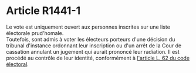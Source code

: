 # Article R1441-1

Le vote est uniquement ouvert aux personnes inscrites sur une liste électorale prud'homale.   
Toutefois, sont admis à voter les électeurs porteurs d'une décision du tribunal d'instance ordonnant leur inscription ou d'un arrêt de la Cour de cassation annulant un jugement qui aurait prononcé leur radiation. Il est procédé au contrôle de leur identité, conformément à [l'article L. 62 du code électoral][1].

 [1]: /affichCodeArticle.do?cidTexte=LEGITEXT000006070239&idArticle=LEGIARTI000006353167&dateTexte=&categorieLien=cid
